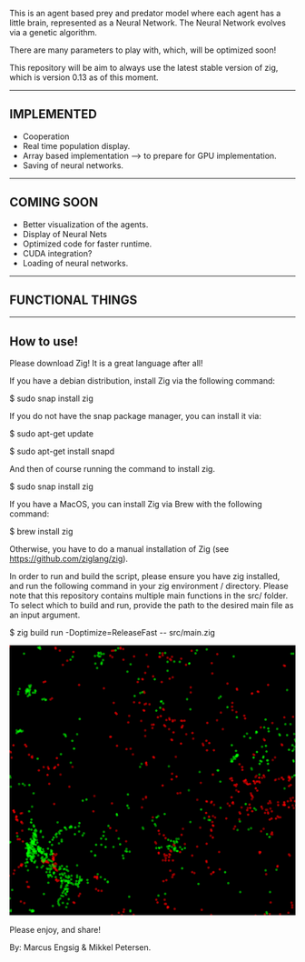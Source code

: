 This is an agent based prey and predator model where each agent has a little brain, represented as a Neural Network. The Neural Network evolves via a genetic algorithm.

There are many parameters to play with, which, will be optimized soon!

This repository will be aim to always use the latest stable version of zig, which is version 0.13 as of this moment.

-------------------------------
IMPLEMENTED
-------------------------------
- Cooperation
- Real time population display.
- Array based implementation --> to prepare for GPU implementation.
- Saving of neural networks.

-------------------------------
COMING SOON 
-------------------------------
- Better visualization of the agents.
- Display of Neural Nets
- Optimized code for faster runtime.
- CUDA integration?
- Loading of neural networks.


------------------------------
FUNCTIONAL THINGS
------------------------------
-----------------------
How to use!
-----------------------
Please download Zig! It is a great language after all!

If you have a debian distribution, install Zig via the following command:

$ sudo snap install zig

If you do not have the snap package manager, you can install it via:

$ sudo apt-get update

$ sudo apt-get install snapd

And then of course running the command to install zig.

$ sudo snap install zig


If you have a MacOS, you can install Zig via Brew with the following command:

$ brew install zig

Otherwise, you have to do a manual installation of Zig (see https://github.com/ziglang/zig).


In order to run and build the script, please ensure you have zig installed, and run the following command in your zig environment / directory. Please note that this repository contains multiple main functions in the src/ folder. To select which to build and run, provide the path to the desired main file as an input argument.

$ zig build run -Doptimize=ReleaseFast -- src/main.zig

![Model](https://github.com/mengsig/PreyNPredators/blob/main/picture.png?raw=true)

Please enjoy, and share!

By: Marcus Engsig & Mikkel Petersen.
